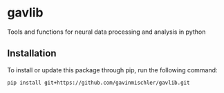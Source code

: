 # gavlib
Tools and functions for neural data processing and analysis in python


## Installation

To install or update this package through pip, run the following command:

```bash
pip install git+https://github.com/gavinmischler/gavlib.git
```
